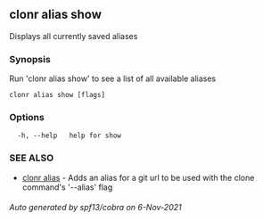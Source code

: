 ## clonr alias show

Displays all currently saved aliases

### Synopsis

Run 'clonr alias show' to see a list of all available aliases

```
clonr alias show [flags]
```

### Options

```
  -h, --help   help for show
```

### SEE ALSO

* [clonr alias](clonr_alias.md)	 - Adds an alias for a git url to be used with the clone command's '--alias' flag

###### Auto generated by spf13/cobra on 6-Nov-2021
